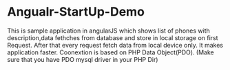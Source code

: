 Angualr-StartUp-Demo
====================
This is sample application in angularJS which shows list of phones with description,data fethches from database and store in local storage on first Request.
After that every request fetch data from local device only. It makes application faster.
Coonextion is based on PHP Data Object(PDO). (Make sure that you have PDO mysql driver in your PHP Dir)
